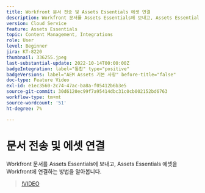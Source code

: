 ```yaml
---
title: Workfront 문서 전송 및 Assets Essentials 에셋 연결
description: Workfront 문서를 Assets Essentials에 보내고, Assets Essentials 에셋을 Workfront에 연결하는 방법을 알아봅니다.
version: Cloud Service
feature: Assets Essentials
topic: Content Management, Integrations
role: User
level: Beginner
jira: KT-8220
thumbnail: 336255.jpeg
last-substantial-update: 2022-10-14T00:00:00Z
badgeIntegration: label="통합" type="positive"
badgeVersions: label="AEM Assets 기본 사항" before-title="false"
doc-type: Feature Video
exl-id: e1ec3560-2c74-47ac-ba8a-f05412b6b3e5
source-git-commit: 30d6120ec99f7a95414dbc31c0cb002152bd6763
workflow-type: tm+mt
source-wordcount: '51'
ht-degree: 7%

---
```


# 문서 전송 및 에셋 연결

Workfront 문서를 Assets Essentials에 보내고, Assets Essentials 에셋을 Workfront에 연결하는 방법을 알아봅니다.

>[!VIDEO](https://video.tv.adobe.com/v/336255?quality=12&learn=on)
